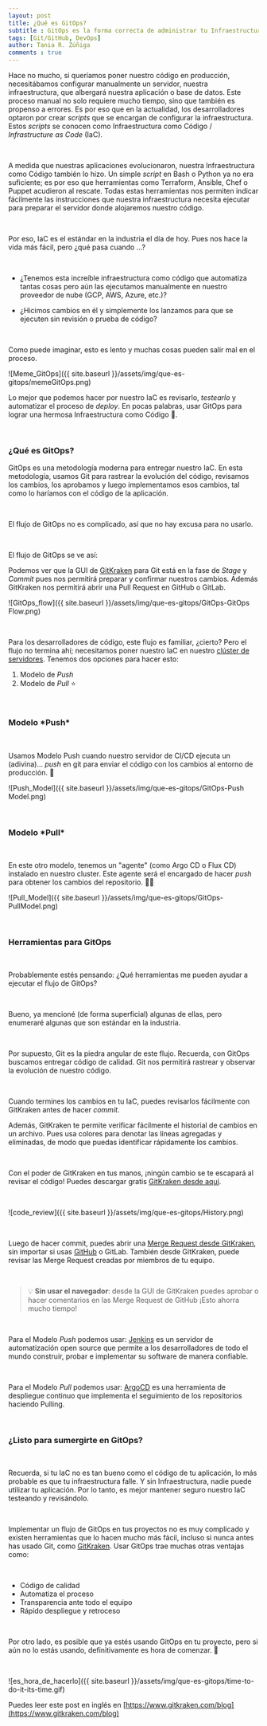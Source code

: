 ```yaml
---
layout: post
title: ¿Qué es GitOps?
subtitle : GitOps es la forma correcta de administrar tu Infraestructura como Código (IaC). Es muy importante que le des amor a la infraestructura como código, de la misma forma que cuidas al código de tu aplicación.
tags: [Git/GitHub, DevOps]
author: Tania R. Zúñiga
comments : true
---
```


Hace no mucho, si queríamos poner nuestro código en producción, necesitábamos configurar manualmente un servidor, nuestra infraestructura, que albergará nuestra aplicación o base de datos. Este proceso manual no solo requiere mucho tiempo, sino que también es propenso a errores. Es por eso que en la actualidad, los desarrolladores optaron por crear *scripts* que se encargan de configurar la infraestructura. Estos *scripts* se conocen como Infraestructura como Código / *Infrastructure as Code* (IaC).

<br>

A medida que nuestras aplicaciones evolucionaron, nuestra Infraestructura como Código también lo hizo. Un simple *script* en Bash o Python ya no era suficiente; es por eso que herramientas como Terraform, Ansible, Chef o Puppet acudieron al rescate. Todas estas herramientas nos permiten indicar fácilmente las instrucciones que nuestra infraestructura necesita ejecutar para preparar el servidor donde alojaremos nuestro código.

<br>

Por eso, IaC es el estándar en la industria el día de hoy. Pues nos hace la vida más fácil, pero ¿qué pasa cuando ...?

<br>

- ¿Tenemos esta increíble infraestructura como código que automatiza tantas cosas pero aún las ejecutamos manualmente en nuestro proveedor de nube (GCP, AWS, Azure, etc.)?

- ¿Hicimos cambios en él y simplemente los lanzamos para que se ejecuten sin revisión o prueba de código?

<br>

Como puede imaginar, esto es lento y muchas cosas pueden salir mal en el proceso.

![Meme_GitOps]({{ site.baseurl }}/assets/img/que-es-gitops/memeGitOps.png)


Lo mejor que podemos hacer por nuestro IaC es revisarlo, *testearlo* y automatizar el proceso de *deploy*. En pocas palabras, usar GitOps para lograr una hermosa Infraestructura como Código 💙.

<br>

<h3>¿Qué es GitOps?</h3>

GitOps es una metodología moderna para entregar nuestro IaC. En esta metodología, usamos Git para rastrear la evolución del código, revisamos los cambios, los aprobamos y luego implementamos esos cambios, tal como lo haríamos con el código de la aplicación.

<br>

El flujo de GitOps no es complicado, así que no hay excusa para no usarlo.

<br>

El flujo de GitOps se ve así:

Podemos ver que la GUI de [GitKraken](https://gitkraken.link/tanx) para Git está en la fase de *Stage* y *Commit* pues nos permitirá preparar y confirmar nuestros cambios. Además GitKraken nos permitirá abrir una Pull Request en GitHub o GitLab.

![GitOps_flow]({{ site.baseurl }}/assets/img/que-es-gitops/GitOps-GitOps Flow.png)

<br>

Para los desarrolladores de código, este flujo es familiar, ¿cierto? Pero el flujo no termina ahí; necesitamos poner nuestro IaC en nuestro [clúster de servidores](https://es.wikipedia.org/wiki/Cl%C3%BAster_de_computadoras). Tenemos dos opciones para hacer esto:

1. Modelo de *Push*
2. Modelo de *Pull* ⭐️

<br>

<h3>Modelo *Push*</h3>

<br>

Usamos Modelo Push cuando nuestro servidor de CI/CD ejecuta un (adivina)... *push* en git para enviar el código con los cambios al entorno de producción. 🥳

![Push_Model]({{ site.baseurl }}/assets/img/que-es-gitops/GitOps-Push Model.png)

<br>

<h3>Modelo *Pull*</h3>

<br>

En este otro modelo, tenemos un "agente" (como Argo CD o Flux CD) instalado en nuestro cluster. Este agente será el encargado de hacer *push* para obtener los cambios del repositorio. 🥳🥳

![Pull_Model]({{ site.baseurl }}/assets/img/que-es-gitops/GitOps-PullModel.png)

<br>

<h3>Herramientas para GitOps</h3>

<br>

Probablemente estés pensando: ¿Qué herramientas me pueden ayudar a ejecutar el flujo de GitOps?

<br>

Bueno, ya mencioné (de forma superficial) algunas de ellas, pero enumeraré algunas que son estándar en la industria.

<br>

Por supuesto, Git es la piedra angular de este flujo. Recuerda, con GitOps buscamos entregar código de calidad. Git nos permitirá rastrear y observar la evolución de nuestro código.

<br>

Cuando termines los cambios en tu IaC, puedes revisarlos fácilmente con GitKraken antes de hacer *commit*.

Además, GitKraken te permite verificar fácilmente el historial de cambios en un archivo. Pues usa colores para denotar las líneas agregadas y eliminadas, de modo que puedas identificar rápidamente los cambios.

<br>

Con el poder de GitKraken en tus manos, ¡ningún cambio se te escapará al revisar el código! Puedes descargar gratis [GitKraken desde aquí](https://gitkraken.link/tanx).

<br>

![code_review]({{ site.baseurl }}/assets/img/que-es-gitops/History.png)

<br>

Luego de hacer commit, puedes abrir una [Merge Request desde GitKraken](https://www.gitkraken.com/learn/git/tutorials/what-is-a-pull-request-in-git), sin importar si usas [GitHub](https://www.gitkraken.com/learn/git/problems/github-pull-requests) o GitLab. También desde GitKraken, puede revisar las Merge Request creadas por miembros de tu equipo.

<br>

> 💡 **Sin usar el navegador**: desde la GUI de GitKraken puedes aprobar o hacer comentarios en las Merge Request de GitHub ¡Esto ahorra mucho tiempo!

<br>

Para el Modelo *Push* podemos usar: [Jenkins](https://www.jenkins.io/) es un servidor de automatización open source que permite a los desarrolladores de todo el mundo construir, probar e implementar su software de manera confiable.

<br>

Para el Modelo *Pull*  podemos usar: [ArgoCD](https://argo-cd.readthedocs.io/en/stable/) es una herramienta de despliegue continuo que implementa el seguimiento de los repositorios haciendo Pulling.

<br>

<h3>¿Listo para sumergirte en GitOps?</h3>

<br>

Recuerda, si tu IaC no es tan bueno como el código de tu aplicación, lo más probable es que tu infraestructura falle. Y sin Infraestructura, nadie puede utilizar tu aplicación. Por lo tanto, es mejor mantener seguro nuestro IaC testeando y revisándolo.

<br>

Implementar un flujo de GitOps en tus proyectos no es muy complicado y existen herramientas que lo hacen mucho más fácil, incluso si nunca antes has usado Git, como [GitKraken](https://gitkraken.link/tanx). Usar GitOps trae muchas otras ventajas como:

<br>

- Código de calidad
- Automatiza el proceso
- Transparencia ante todo el equipo
- Rápido despliegue y retroceso

<br>

Por otro lado, es posible que ya estés usando GitOps en tu proyecto, pero si aún no lo estás usando, definitivamente es hora de comenzar. 🚀

<br>

![es_hora_de_hacerlo]({{ site.baseurl }}/assets/img/que-es-gitops/time-to-do-it-its-time.gif)

Puedes leer este post en inglés en [https://www.gitkraken.com/blog](https://www.gitkraken.com/blog)